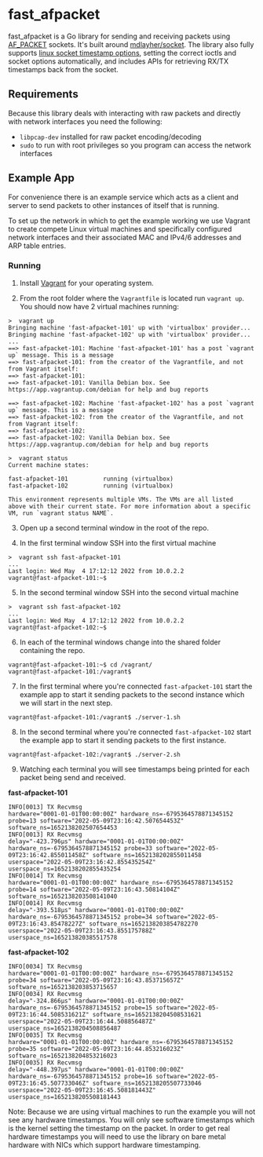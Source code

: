 # fast_afpacket

fast_afpacket is a Go library for sending and receiving packets using
[AF_PACKET](https://man7.org/linux/man-pages/man7/packet.7.html) sockets. It's
built around [mdlayher/socket](https://github.com/mdlayher/socket). The library
also fully supports
[linux socket timestamp options](https://www.kernel.org/doc/html/latest/networking/timestamping.html),
setting the correct ioctls and socket options automatically, and includes APIs
for retrieving RX/TX timestamps back from the socket.

## Requirements

Because this library deals with interacting with raw packets and directly with
network interfaces you need the following:

- `libpcap-dev` installed for raw packet encoding/decoding
- `sudo` to run with root privileges so you program can access the network interfaces

## Example App

For convenience there is an example service which acts as a client and server to
send packets to other instances of itself that is running.

To set up the network in which to get the example working we use Vagrant to
create compete Linux virtual machines and specifically configured network
interfaces and their associated MAC and IPv4/6 addresses and ARP table entries.

### Running

1. Install [Vagrant](https://www.vagrantup.com) for your operating system.

2. From the root folder where the `Vagrantfile` is located run `vagrant up`. You should now have 2 virtual machines running:

```console
>  vagrant up
Bringing machine 'fast-afpacket-101' up with 'virtualbox' provider...
Bringing machine 'fast-afpacket-102' up with 'virtualbox' provider...
...
==> fast-afpacket-101: Machine 'fast-afpacket-101' has a post `vagrant up` message. This is a message
==> fast-afpacket-101: from the creator of the Vagrantfile, and not from Vagrant itself:
==> fast-afpacket-101:
==> fast-afpacket-101: Vanilla Debian box. See https://app.vagrantup.com/debian for help and bug reports

==> fast-afpacket-102: Machine 'fast-afpacket-102' has a post `vagrant up` message. This is a message
==> fast-afpacket-102: from the creator of the Vagrantfile, and not from Vagrant itself:
==> fast-afpacket-102:
==> fast-afpacket-102: Vanilla Debian box. See https://app.vagrantup.com/debian for help and bug reports

>  vagrant status
Current machine states:

fast-afpacket-101          running (virtualbox)
fast-afpacket-102          running (virtualbox)

This environment represents multiple VMs. The VMs are all listed
above with their current state. For more information about a specific
VM, run `vagrant status NAME`.
```

3. Open up a second terminal window in the root of the repo.

4. In the first terminal window SSH into the first virtual machine

```console
>  vagrant ssh fast-afpacket-101
...
Last login: Wed May  4 17:12:12 2022 from 10.0.2.2
vagrant@fast-afpacket-101:~$
```

5. In the second terminal window SSH into the second virtual machine

```console
>  vagrant ssh fast-afpacket-102
...
Last login: Wed May  4 17:12:12 2022 from 10.0.2.2
vagrant@fast-afpacket-102:~$
```

6. In each of the terminal windows change into the shared folder containing the
repo.

```console
vagrant@fast-afpacket-101:~$ cd /vagrant/
vagrant@fast-afpacket-101:/vagrant$
```

7. In the first terminal where you're connected `fast-afpacket-101` start the
example app to start it sending packets to the second instance which we will
start in the next step.

```console
vagrant@fast-afpacket-101:/vagrant$ ./server-1.sh

```

8. In the second terminal where you're connected `fast-afpacket-102` start the
example app to start it sending packets to the first instance.

```console
vagrant@fast-afpacket-102:/vagrant$ ./server-2.sh

```

9. Watching each terminal you will see timestamps being printed for each packet
being send and received.

**fast-afpacket-101**
```console
INFO[0013] TX Recvmsg                                    hardware="0001-01-01T00:00:00Z" hardware_ns=-6795364578871345152 probe=13 software="2022-05-09T23:16:42.507654453Z" software_ns=1652138202507654453
INFO[0013] RX Recvmsg                                    delay="-423.796µs" hardware="0001-01-01T00:00:00Z" hardware_ns=-6795364578871345152 probe=33 software="2022-05-09T23:16:42.855011458Z" software_ns=1652138202855011458 userspace="2022-05-09T23:16:42.855435254Z" userspace_ns=1652138202855435254
INFO[0014] TX Recvmsg                                    hardware="0001-01-01T00:00:00Z" hardware_ns=-6795364578871345152 probe=14 software="2022-05-09T23:16:43.50814104Z" software_ns=1652138203508141040
INFO[0014] RX Recvmsg                                    delay="-393.518µs" hardware="0001-01-01T00:00:00Z" hardware_ns=-6795364578871345152 probe=34 software="2022-05-09T23:16:43.85478227Z" software_ns=1652138203854782270 userspace="2022-05-09T23:16:43.855175788Z" userspace_ns=165213820385517578
```

**fast-afpacket-102**
```console
INFO[0034] TX Recvmsg                                    hardware="0001-01-01T00:00:00Z" hardware_ns=-6795364578871345152 probe=34 software="2022-05-09T23:16:43.853715657Z" software_ns=1652138203853715657
INFO[0034] RX Recvmsg                                    delay="-324.866µs" hardware="0001-01-01T00:00:00Z" hardware_ns=-6795364578871345152 probe=15 software="2022-05-09T23:16:44.508531621Z" software_ns=1652138204508531621 userspace="2022-05-09T23:16:44.508856487Z" userspace_ns=1652138204508856487
INFO[0035] TX Recvmsg                                    hardware="0001-01-01T00:00:00Z" hardware_ns=-6795364578871345152 probe=35 software="2022-05-09T23:16:44.853216023Z" software_ns=1652138204853216023
INFO[0035] RX Recvmsg                                    delay="-448.397µs" hardware="0001-01-01T00:00:00Z" hardware_ns=-6795364578871345152 probe=16 software="2022-05-09T23:16:45.507733046Z" software_ns=1652138205507733046 userspace="2022-05-09T23:16:45.508181443Z" userspace_ns=1652138205508181443
```

Note: Because we are using virtual machines to run the example you will not see
any hardware timestamps. You will only see software timestamps which is the
kernel setting the timestamp on the packet. In order to get real hardware
timestamps you will need to use the library on bare metal hardware with NICs which
support hardware timestamping.
